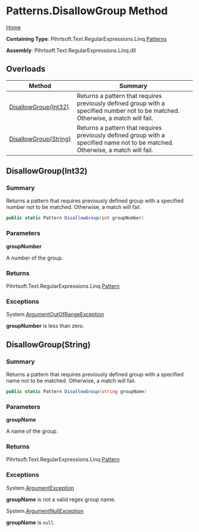 # Patterns\.DisallowGroup Method

[Home](../../../../../../README.md)

**Containing Type**: Pihrtsoft\.Text\.RegularExpressions\.Linq\.[Patterns](../README.md)

**Assembly**: Pihrtsoft\.Text\.RegularExpressions\.Linq\.dll

## Overloads

| Method | Summary |
| ------ | ------- |
| [DisallowGroup(Int32)](#Pihrtsoft_Text_RegularExpressions_Linq_Patterns_DisallowGroup_System_Int32_) | Returns a pattern that requires previously defined group with a specified number not to be matched\. Otherwise, a match will fail\. |
| [DisallowGroup(String)](#Pihrtsoft_Text_RegularExpressions_Linq_Patterns_DisallowGroup_System_String_) | Returns a pattern that requires previously defined group with a specified name not to be matched\. Otherwise, a match will fail\. |

## DisallowGroup\(Int32\) <a name="Pihrtsoft_Text_RegularExpressions_Linq_Patterns_DisallowGroup_System_Int32_"></a>

### Summary

Returns a pattern that requires previously defined group with a specified number not to be matched\. Otherwise, a match will fail\.

```csharp
public static Pattern DisallowGroup(int groupNumber)
```

### Parameters

**groupNumber**

A number of the group\.

### Returns

Pihrtsoft\.Text\.RegularExpressions\.Linq\.[Pattern](../../Pattern/README.md)

### Exceptions

System\.[ArgumentOutOfRangeException](https://docs.microsoft.com/en-us/dotnet/api/system.argumentoutofrangeexception)

**groupNumber** is less than zero\.

## DisallowGroup\(String\) <a name="Pihrtsoft_Text_RegularExpressions_Linq_Patterns_DisallowGroup_System_String_"></a>

### Summary

Returns a pattern that requires previously defined group with a specified name not to be matched\. Otherwise, a match will fail\.

```csharp
public static Pattern DisallowGroup(string groupName)
```

### Parameters

**groupName**

A name of the group\.

### Returns

Pihrtsoft\.Text\.RegularExpressions\.Linq\.[Pattern](../../Pattern/README.md)

### Exceptions

System\.[ArgumentException](https://docs.microsoft.com/en-us/dotnet/api/system.argumentexception)

**groupName** is not a valid regex group name\.

System\.[ArgumentNullException](https://docs.microsoft.com/en-us/dotnet/api/system.argumentnullexception)

**groupName** is `null`\.


